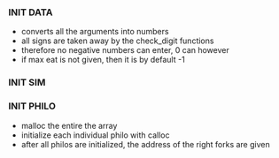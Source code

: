 
### INIT DATA 
- converts all the arguments into numbers
- all signs are taken away by the check_digit functions
- therefore no negative numbers can enter, 0 can however
- if max eat is not given, then it is by default -1

### INIT SIM


### INIT PHILO 
- malloc the entire the array
- initialize each individual philo with calloc
- after all philos are initialized, the address of the right forks are given
